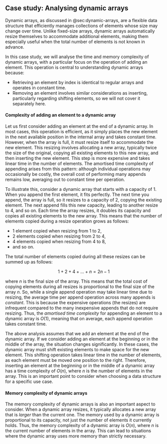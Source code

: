 
## Case study: Analysing dynamic arrays

Dynamic arrays, as discussed in @sec:dynamic-arrays, are a flexible data structure that efficiently manages collections of elements whose size may change over time.
Unlike fixed-size arrays, dynamic arrays automatically resize themselves to accommodate additional elements, making them especially useful when the total number of elements is not known in advance.

In this case study, we will analyse the time and memory complexity of dynamic arrays, with a particular focus on the operation of adding an element. This operation is central to understanding dynamic arrays because:

- Retrieving an element by index is identical to regular arrays and operates in constant time.
- Removing an element involves similar considerations as inserting, particularly regarding shifting elements, so we will not cover it separately here.

#### Complexity of adding an element to a dynamic array

Let us first consider adding an element at the end of a dynamic array.
In most cases, this operation is efficient, as it simply places the new element in the next available position in the internal array and takes constant time.
However, when the array is full, it must resize itself to accommodate the new element.
This resizing involves allocating a new array, typically twice the size of the original, copying all existing elements to this new array, and then inserting the new element.
This step is more expensive and takes linear time in the number of elements.
The amortised time complexity of appending arises from this pattern: although individual operations may occasionally be costly, the overall cost of performing many appends remains low, averaging out to constant time per operation.

To illustrate this, consider a dynamic array that starts with a capacity of 1. When you append the first element, it fits perfectly.
The next time you append, the array is full, so it resizes to a capacity of 2, copying the existing element.
The next append fills this new capacity, leading to another resize to 4, and so on.
Each time the array resizes, it doubles its capacity and copies all existing elements to the new array.
This means that the number of elements copied during a resize operation grows as follows:

- 1 element copied when resizing from 1 to 2,
- 2 elements copied when resizing from 2 to 4,
- 4 elements copied when resizing from 4 to 8,
- and so on.

The total number of elements copied during all these resizes can be summed up as follows:

$$
1 + 2 + 4 + \ldots + n = 2n - 1
$$

where $n$ is the final size of the array.
This means that the total cost of copying elements during all resizes is proportional to the final size of the array $n$.
So, while a single append operation may take linear time due to resizing, the average time per append operation across many appends is _constant_.
This is because the expensive operations (the resizes) are infrequent compared to the many inexpensive appends that do not require resizing.
Thus, the *amortised time complexity* for appending an element to a dynamic array is $O(1)$, meaning that on average, each append operation takes constant time.

The above analysis assumes that we add an element at the end of the dynamic array.
If we consider adding an element at the beginning or in the middle of the array, the situation changes significantly.
In these cases, the dynamic array must shift existing elements to make space for the new element.
This shifting operation takes linear time in the number of elements, as each element must be moved one position to the right.
Therefore, inserting an element at the beginning or in the middle of a dynamic array has a time complexity of $O(n)$, where $n$ is the number of elements in the array.
This is an important point to consider when choosing a data structure for a specific use case.

#### Memory complexity of dynamic arrays

The memory complexity of dynamic arrays is also an important aspect to consider.
When a dynamic array resizes, it typically allocates a new array that is _larger_ than the current one.
The memory used by a dynamic array is proportional to its capacity, not just the number of elements it currently holds.
Thus, the memory complexity of a dynamic array is $O(n)$, where $n$ is the current number of elements in the array.
This can lead to situations where the dynamic array uses more memory than strictly necessary.

